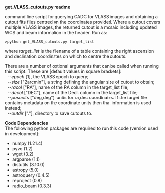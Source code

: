 **get_VLASS_cutouts.py readme**

command line script for querying CADC for VLASS images and obtaining a cutout fits files centred on the coordinates provided. Where a cutout covers multiple VLASS images, the returned cutout is a mosaic including updated WCS and beam information in the header. Run as: 

    >python get_VLASS_cutouts.py target_list

where *target_list* is the filename of a table containing the right ascension and declination coordinates on which to centre the cutouts. 

There are a number of optional arguments that can be called when running this script. These are [default values in square brackets]:\
&nbsp;&nbsp;*--epoch* [1], the VLASS epoch to query;\
&nbsp;&nbsp;*--size* ["2arcmin"], a string defining the angular size of cutout to obtain;\
&nbsp;&nbsp;*--racol* ["RA"], name of the RA column in the target_list file;\
&nbsp;&nbsp;*--decol* ["DEC"], name of the Decl. column in the target_list file;\
&nbsp;&nbsp;*--posunits* ["deg,deg"], units for ra,dec coordinates. If the target file contains metadata on the coordinate units then that information is used instead;\
&nbsp;&nbsp;*--outdir* ["."], directory to save cutouts to.


**Code Dependencies**\
The following python packages are required to run this code (version used in development):
* numpy (1.21.4)
* pyvo (1.2)
* wget (3.2)
* argparse (1.1)
* distutils (3.10.0)
* astropy (5.0)
* astroquery (0.4.5)
* reproject (0.8)
* radio_beam (0.3.3)
